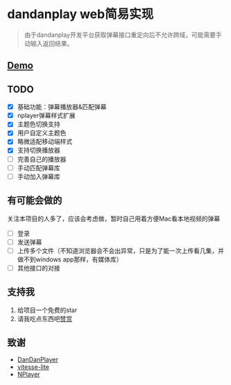 # dandanplay web简易实现

> 由于dandanplay开发平台获取弹幕接口重定向后不允许跨域，可能需要手动输入返回结果。

## [Demo](https://dandanplay-vitesse.netlify.app/)

## TODO

- [x] 基础功能：弹幕播放器&匹配弹幕
- [x] nplayer弹幕样式扩展
- [x] 主题色切换支持
- [x] 用户自定义主题色
- [x] 略微适配移动端样式
- [x] 支持切换播放器
- [ ] 完善自己的播放器
- [ ] 手动匹配弹幕库
- [ ] 手动加入弹幕库

## 有可能会做的

关注本项目的人多了，应该会考虑做，暂时自己用着方便Mac看本地视频的弹幕

- [ ] 登录
- [ ] 发送弹幕
- [ ] 上传多个文件（不知道浏览器会不会出异常，只是为了能一次上传看几集，并做不到windows app那样，有媒体库）
- [ ] 其他接口的对接

## 支持我

1. 给项目一个免费的star
2. 请我吃点东西吧[赞赏](https://wiidede.github.io/sponsor/)

## 致谢

- [DanDanPlayer](https://www.dandanplay.com/)
- [vitesse-lite](https://github.com/antfu/vitesse-lite)
- [NPlayer](https://github.com/oyuyue/nplayer)
